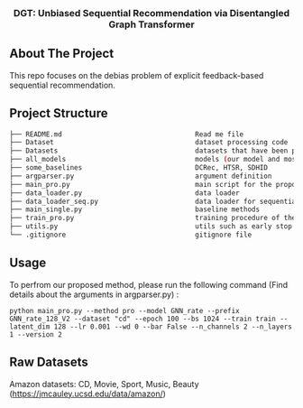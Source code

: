 
<!-- PROJECT LOGO -->
<br />
  <h3 align="center">DGT: Unbiased Sequential Recommendation via Disentangled Graph Transformer </h3>

<!-- TABLE OF CONTENTS -->
<!--<details open="open">-->
<!--  <summary>Table of Contents</summary>-->
<!--  <ol>-->
<!--    <li>-->
<!--      <a href="#about-the-project">About The Project</a>-->
<!--    </li>-->
<!--    <li>-->
<!--      <a href="#project-structure">Project Structure</a>-->
<!--    </li>-->
<!--    <li><a href="#usage">Usage</a></li>-->
<!--    <li><a href="#model-training-and-evaluation">Model Training and Evaluation</a></li>-->
<!--    <li><a href="#contact">Contact</a></li>-->
<!--  </ol>-->
<!--</details>-->



<!-- ABOUT THE PROJECT -->
## About The Project
This repo focuses on the debias problem of explicit feedback-based sequential recommendation. 

<!-- Project Structure -->
## Project Structure
```bash 
├── README.md                                 Read me file 
├── Dataset                                   dataset processing code
├── Datasets                                  datasets that have been processed
├── all_models                                models (our model and most of the baselines)
├── some_baselines                            DCRec, HTSR, SDHID
├── argparser.py                              argument definition
├── main_pro.py                               main script for the proposed method
├── data_loader.py                            data loader
├── data_loader_seq.py                        data loader for sequential recommendation
├── main_single.py                            baseline methods 
├── train_pro.py                              training procedure of the proposed method 
├── utils.py                                  utils such as early stop function
└── .gitignore                                gitignore file
```

<!-- USAGE -->
## Usage
To perfrom our proposed  method, please run the following command (Find details about the arguments in argparser.py) :
```commandline
python main_pro.py --method pro --model GNN_rate --prefix GNN_rate_128_V2 --dataset "cd" --epoch 100 --bs 1024 --train train --latent_dim 128 --lr 0.001 --wd 0 --bar False --n_channels 2 --n_layers 1 --version 2
```

## Raw Datasets
Amazon datasets: CD, Movie, Sport, Music, Beauty (https://jmcauley.ucsd.edu/data/amazon/)
